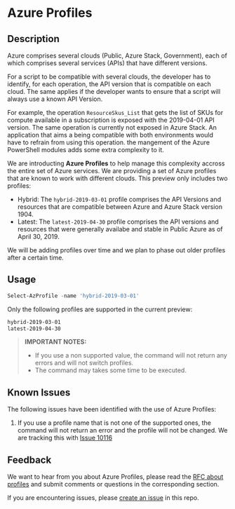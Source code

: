# Azure Profiles

## Description

Azure comprises several clouds (Public, Azure Stack, Government), each of which comprises several services (APIs) that have different versions.

For a script to be compatible with several clouds, the developer has to identify, for each operation, the API version that is compatible on each cloud. The same applies if the developer wants to ensure that a script will always use a known API Version.

For example, the operation `ResourceSkus_List` that gets the list of SKUs for compute available in a subscription is exposed with the 2019-04-01 API version. The same operation is currently not exposed in Azure Stack. An application that aims a being compatible with both environments would have to refrain from using this operation. the mangement of the Azure PowerShell modules adds some extra complexity to it.

We are introducting **Azure Profiles** to help manage this complexity accross the entire set of Azure services. We are providing a set of Azure profiles that are known to work with different clouds. This preview only includes two profiles:

- Hybrid: The `hybrid-2019-03-01` profile comprises the API Versions and resources that are compatible between Azure and Azure Stack version 1904.
- Latest: The `latest-2019-04-30` profile comprises the API versions and resources that were generally availabe and stable in Public Azure as of April 30, 2019.

We will be adding profiles over time and we plan to phase out older profiles after a certain time.

## Usage

```PowerShell
Select-AzProfile -name 'hybrid-2019-03-01'
```

Only the following profiles are supported in the current preview:

```PowerShell
hybrid-2019-03-01
latest-2019-04-30
```

> **IMPORTANT NOTES:**
>
> - If you use a non supported value, the command will not return any errors and will not switch profiles.
> - The command may takes some time to be executed.

## Known Issues

The following issues have been identified with the use of Azure Profiles:

1. If you use a profile name that is not one of the supported ones, the command will not return an error and the profile will not be changed. We are tracking this with [Issue 10116](https://github.com/Azure/azure-powershell/issues/10116)

## Feedback

We want to hear from you about Azure Profiles, please read the [RFC about profiles][RFC0001] and submit comments or questions in the corresponding section.

If you are encountering issues, please [create an issue][GitHubIssues] in this repo.

<!-- References -->

<!-- Local -->
[GitHubIssues]:https://aka.ms/azps4issue
[SendFeedback]:http://aka.ms/azps4feedback
[Features]:documentation/preview/Features.md

[RFC0001]:documentation/RFC/RFC0001-Azure-Profiles.md

<!-- Exteral -->

<!-- Docs -->
[ConnectAzAccount]: https://learn.microsoft.com/en-us/powershell/module/az.accounts/connect-azaccount
